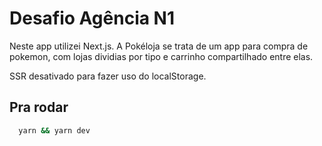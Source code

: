 # Desafio Agência N1

Neste app utilizei Next.js.
A Pokéloja se trata de um app para compra de pokemon, com lojas dividias por tipo e carrinho compartilhado entre elas.

SSR desativado para fazer uso do localStorage.

## Pra rodar

```bash
  yarn && yarn dev
```